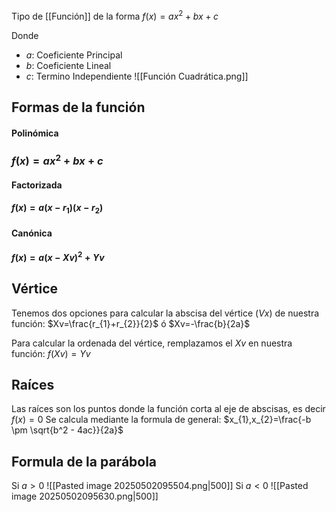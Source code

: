 Tipo de [[Función]] de la forma $f(x)=ax{^2+bx+c}$

Donde
- $a$: Coeficiente Principal
- $b$: Coeficiente Lineal
- $c$: Termino Independiente
![[Función Cuadrática.png]]
## Formas de la función
 #### Polinómica 
 ### $f(x)=ax{^2+bx+c}$

 #### Factorizada
 #### $f(x)=a(x-r_{1})(x-r_{2})$

 #### Canónica
 #### $f(x)=a(x-Xv){^2}+Yv$

## Vértice
 Tenemos dos opciones para calcular la abscisa del vértice ($Vx$) de nuestra función:
 $Xv=\frac{r_{1}+r_{2}}{2}$ ó $Xv=-\frac{b}{2a}$

 Para calcular la ordenada del vértice, remplazamos el $Xv$ en nuestra función:
 $f(Xv)=Yv$

## Raíces
 Las raíces son los puntos donde la función corta al eje de abscisas, es decir $f(x)=0$
 Se calcula mediante la formula de general: $x_{1},x_{2}=\frac{-b \pm \sqrt{b^2 - 4ac}}{2a}$

## Formula de la parábola

 Si $a>0$
![[Pasted image 20250502095504.png|500]]
Si $a<0$
![[Pasted image 20250502095630.png|500]]